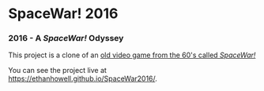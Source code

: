 # SpaceWar! 2016
### 2016 - A *SpaceWar!* Odyssey
This project is a clone of an [old video game from the 60's called *SpaceWar!*](http://spacewar.oversigma.com/)

You can see the project live at https://ethanhowell.github.io/SpaceWar2016/.
